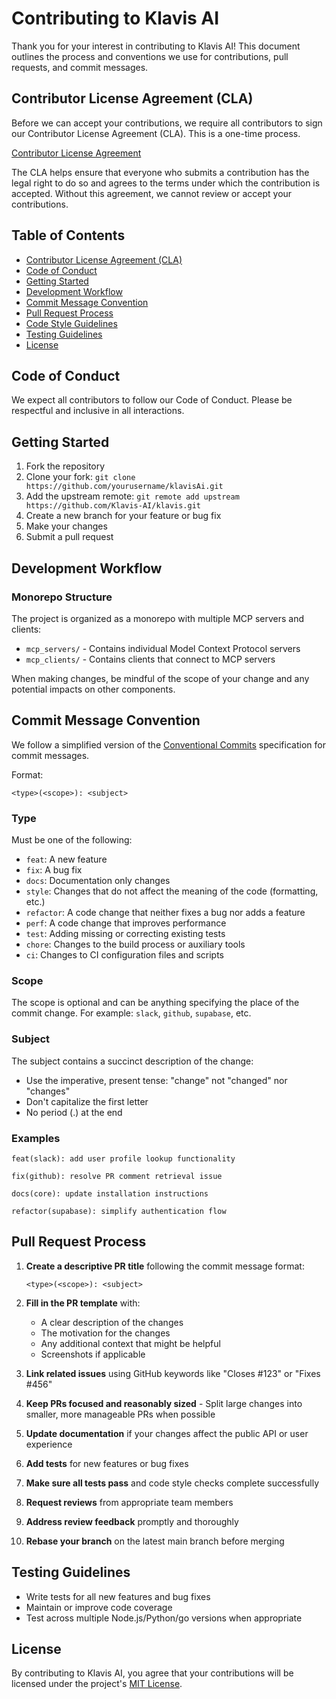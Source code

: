 # Contributing to Klavis AI

Thank you for your interest in contributing to Klavis AI! This document outlines the process and conventions we use for contributions, pull requests, and commit messages.

## Contributor License Agreement (CLA)

Before we can accept your contributions, we require all contributors to sign our Contributor License Agreement (CLA). This is a one-time process.

[Contributor License Agreement](https://cla-assistant.io/Klavis-AI/klavis)

The CLA helps ensure that everyone who submits a contribution has the legal right to do so and agrees to the terms under which the contribution is accepted. Without this agreement, we cannot review or accept your contributions.

## Table of Contents

- [Contributor License Agreement (CLA)](#contributor-license-agreement-cla)
- [Code of Conduct](#code-of-conduct)
- [Getting Started](#getting-started)
- [Development Workflow](#development-workflow)
- [Commit Message Convention](#commit-message-convention)
- [Pull Request Process](#pull-request-process)
- [Code Style Guidelines](#code-style-guidelines)
- [Testing Guidelines](#testing-guidelines)
- [License](#license)

## Code of Conduct

We expect all contributors to follow our Code of Conduct. Please be respectful and inclusive in all interactions.

## Getting Started

1. Fork the repository
2. Clone your fork: `git clone https://github.com/yourusername/klavisAi.git`
3. Add the upstream remote: `git remote add upstream https://github.com/Klavis-AI/klavis.git`
4. Create a new branch for your feature or bug fix
5. Make your changes
6. Submit a pull request

## Development Workflow

### Monorepo Structure

The project is organized as a monorepo with multiple MCP servers and clients:

- `mcp_servers/` - Contains individual Model Context Protocol servers
- `mcp_clients/` - Contains clients that connect to MCP servers

When making changes, be mindful of the scope of your change and any potential impacts on other components.

## Commit Message Convention

We follow a simplified version of the [Conventional Commits](https://www.conventionalcommits.org/) specification for commit messages.

Format:

```
<type>(<scope>): <subject>
```

### Type

Must be one of the following:

- `feat`: A new feature
- `fix`: A bug fix
- `docs`: Documentation only changes
- `style`: Changes that do not affect the meaning of the code (formatting, etc.)
- `refactor`: A code change that neither fixes a bug nor adds a feature
- `perf`: A code change that improves performance
- `test`: Adding missing or correcting existing tests
- `chore`: Changes to the build process or auxiliary tools
- `ci`: Changes to CI configuration files and scripts

### Scope

The scope is optional and can be anything specifying the place of the commit change. For example: `slack`, `github`, `supabase`, etc.

### Subject

The subject contains a succinct description of the change:
- Use the imperative, present tense: "change" not "changed" nor "changes"
- Don't capitalize the first letter
- No period (.) at the end

### Examples

```
feat(slack): add user profile lookup functionality
```

```
fix(github): resolve PR comment retrieval issue
```

```
docs(core): update installation instructions
```

```
refactor(supabase): simplify authentication flow
```

## Pull Request Process

1. **Create a descriptive PR title** following the commit message format:
   ```
   <type>(<scope>): <subject>
   ```

2. **Fill in the PR template** with:
   - A clear description of the changes
   - The motivation for the changes
   - Any additional context that might be helpful
   - Screenshots if applicable

3. **Link related issues** using GitHub keywords like "Closes #123" or "Fixes #456"

4. **Keep PRs focused and reasonably sized** - Split large changes into smaller, more manageable PRs when possible

5. **Update documentation** if your changes affect the public API or user experience

6. **Add tests** for new features or bug fixes

7. **Make sure all tests pass** and code style checks complete successfully

8. **Request reviews** from appropriate team members

9. **Address review feedback** promptly and thoroughly

10. **Rebase your branch** on the latest main branch before merging


## Testing Guidelines

- Write tests for all new features and bug fixes
- Maintain or improve code coverage
- Test across multiple Node.js/Python/go versions when appropriate

## License

By contributing to Klavis AI, you agree that your contributions will be licensed under the project's [MIT License](LICENSE).